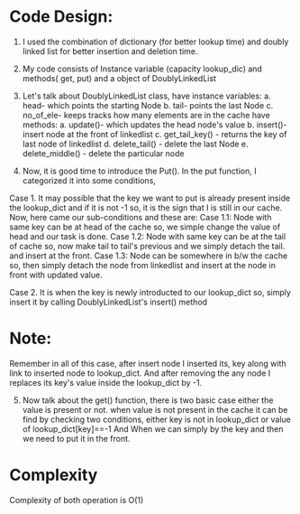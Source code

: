 # Code Design:
1. I used the combination of dictionary (for better lookup time) and doubly linked list for better insertion and deletion time.
2. My code consists of Instance variable (capacity lookup_dic) and methods( get, put) and a object of DoublyLinkedList

3. Let's talk about DoublyLinkedList class,
have instance variables:
a. head-  which points the starting Node
b. tail- points the last Node
c. no_of_ele- keeps tracks how many elements are in the cache
have methods:
a. update()- which updates the head node's value
b. insert()- insert node at the front of linkedlist
c. get_tail_key() - returns the key of last node of linkedlist
d. delete_tail() - delete the last Node
e. delete_middle() - delete the particular node

4. Now, it is good time to introduce the Put().
In the put function, I categorized it into some conditions,

Case 1. It may possible that the key we want to put is already present inside the lookup_dict and if it is not -1 so, it is the sign that I is still in our cache. Now, here came our sub-conditions and these are:
Case 1.1: Node with same key can be at head of the cache so, we simple change the value of head and our task is done.
Case 1.2: Node with same key can be at the tail of cache so, now make tail to tail's previous and we simply detach the tail. and insert at the front.
Case 1.3: Node can be somewhere in b/w the cache so, then simply detach the node from linkedlist and insert at the node in front with updated value.

Case 2. It is when the key is newly introducted to our lookup_dict so, simply insert it by calling DoublyLinkedList's insert() method

# Note:
Remember in all of this case, after insert node I inserted its, key along with link to inserted node to lookup_dict.
And after removing the any node I replaces its key's value inside the lookup_dict by -1.

5. Now talk about the get() function, there is two basic case either the value is present or not.
when value is not present in the cache it can be find by checking two conditions, either key is not in lookup_dict or value of lookup_dict[key]==-1
And When we can simply by the key and then we need to put it in the front.

# Complexity
Complexity of both operation is O(1)
